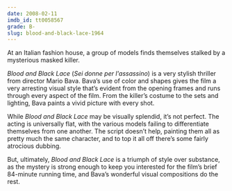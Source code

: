 ```yaml
---
date: 2008-02-11
imdb_id: tt0058567
grade: B-
slug: blood-and-black-lace-1964
---
```


At an Italian fashion house, a group of models finds themselves stalked by a mysterious masked killer.

_Blood and Black Lace_ (_Sei donne per l'assassino_) is a very stylish thriller from director Mario Bava. Bava’s use of color and shapes gives the film a very arresting visual style that’s evident from the opening frames and runs through every aspect of the film. From the killer’s costume to the sets and lighting, Bava paints a vivid picture with every shot.

While _Blood and Black Lace_ may be visually splendid, it’s not perfect. The acting is universally flat, with the various models failing to differentiate themselves from one another. The script doesn’t help, painting them all as pretty much the same character, and to top it all off there’s some fairly atrocious dubbing.

But, ultimately, _Blood and Black Lace_ is a triumph of style over substance, as the mystery is strong enough to keep you interested for the film’s brief 84-minute running time, and Bava’s wonderful visual compositions do the rest.
